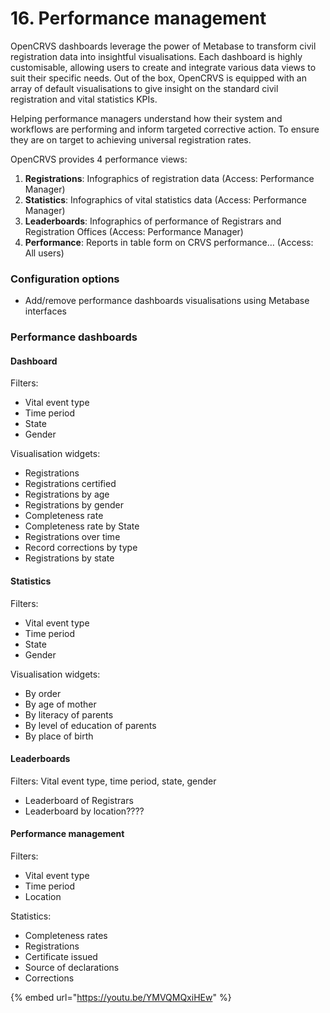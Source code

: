 # 16. Performance management

OpenCRVS dashboards leverage the power of Metabase to transform civil registration data into insightful visualisations. Each dashboard is highly customisable, allowing users to create and integrate various data views to suit their specific needs. Out of the box, OpenCRVS is equipped with an array of default visualisations to give insight on the standard civil registration and vital statistics KPIs.

Helping performance managers understand how their system and workflows are performing and inform targeted corrective action. To ensure they are on target to achieving universal registration rates.

OpenCRVS provides 4 performance views:

1. **Registrations**: Infographics of registration data (Access: Performance Manager)
2. **Statistics**: Infographics of vital statistics data (Access: Performance Manager)
3. **Leaderboards**: Infographics of performance of Registrars and Registration Offices (Access: Performance Manager)
4. **Performance**: Reports in table form on CRVS performance… (Access: All users)

### **Configuration options**

* Add/remove performance dashboards visualisations using Metabase interfaces

### Performance dashboards

#### **Dashboard**

Filters:

* Vital event type
* Time period
* State
* Gender

Visualisation widgets:

* Registrations
* Registrations certified
* Registrations by age
* Registrations by gender
* Completeness rate
* Completeness rate by State
* Registrations over time
* Record corrections by type
* Registrations by state

#### Statistics

Filters:

* Vital event type
* Time period
* State
* Gender

Visualisation widgets:

* By order
* By age of mother
* By literacy of parents
* By level of education of parents
* By place of birth

#### Leaderboards

Filters: Vital event type, time period, state, gender

* Leaderboard of Registrars
* Leaderboard by location????

#### Performance management

Filters:

* Vital event type
* Time period
* Location

Statistics:

* Completeness rates
* Registrations
* Certificate issued
* Source of declarations
* Corrections

{% embed url="https://youtu.be/YMVQMQxiHEw" %}
